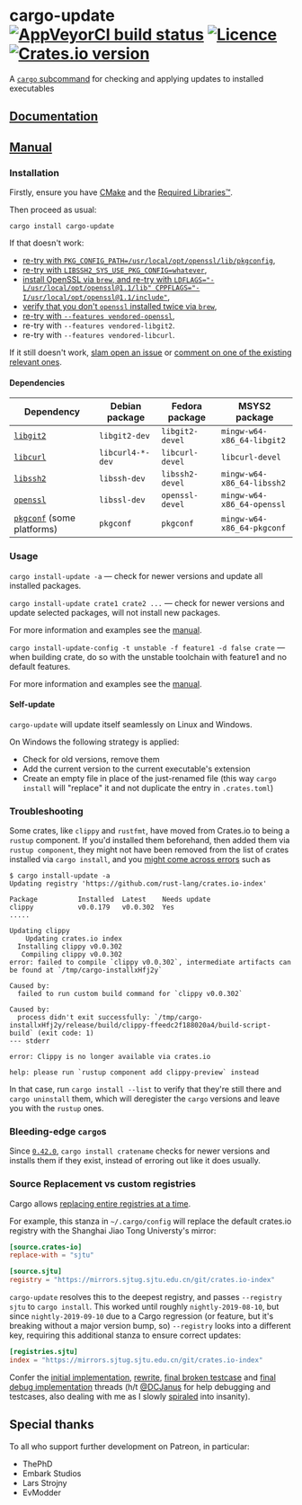 # cargo-update <!-- [![TravisCI build status](https://travis-ci.com/nabijaczleweli/cargo-update.svg?branch=master)](https://app.travis-ci.com/github/nabijaczleweli/cargo-update) [<img src="https://api.gitsponsors.com/api/badge/img?id=71928026" height="90">](https://api.gitsponsors.com/api/badge/link?p=OC2g4HLoCDmWRbuo9d4ZrZsiHtl1bAPU9Wb7Xgy2Kd/QiSlq+k9ZvsF6ZHa7KWfeIR5OwBIUxvDsJLpnEAJVvOVtA7jmKAGu+9yAnGDXjIzq2aqLCayg8/ObiGGn4kcXjttLAEuJFDF8YaiVPsYe/gA8krvxJGYHKZP9q9sZuAU=) --> [![AppVeyorCI build status](https://ci.appveyor.com/api/projects/status/cspjknvfow5gfro0/branch/master?svg=true)](https://ci.appveyor.com/project/nabijaczleweli/cargo-update/branch/master) [![Licence](https://img.shields.io/badge/license-MIT-blue.svg?style=flat)](LICENSE) [![Crates.io version](https://img.shields.io/crates/v/cargo-update)](https://crates.io/crates/cargo-update)
A [`cargo` subcommand](https://github.com/rust-lang/cargo/wiki/Third-party-cargo-subcommands) for checking and applying updates to installed executables

## [Documentation](https://rawcdn.githack.com/nabijaczleweli/cargo-update/doc/cargo_update/index.html)
## [Manual](https://rawcdn.githack.com/nabijaczleweli/cargo-update/man/cargo-install-update.1.html)

### Installation

Firstly, ensure you have [CMake](https://cmake.org) and the [Required Libraries™](#dependencies).

Then proceed as usual:

```shell
cargo install cargo-update
```

If that doesn't work:
 * [re-try with `PKG_CONFIG_PATH=/usr/local/opt/openssl/lib/pkgconfig`](https://github.com/rust-lang/git2-rs/issues/257),
 * [re-try with `LIBSSH2_SYS_USE_PKG_CONFIG=whatever`](https://github.com/nabijaczleweli/cargo-update/issues/129#issuecomment-599269219),
 * [install OpenSSL via `brew`, and re-try with `LDFLAGS="-L/usr/local/opt/openssl@1.1/lib" CPPFLAGS="-I/usr/local/opt/openssl@1.1/include"`](https://github.com/nabijaczleweli/cargo-update/issues/123),
 * [verify that you don't `openssl` installed twice via `brew`](https://github.com/nabijaczleweli/cargo-update/issues/121#issuecomment-570673813),
 * [re-try with `--features vendored-openssl`](https://docs.rs/openssl/0.10.30/openssl/#building),
 * re-try with `--features vendored-libgit2`.
 * re-try with `--features vendored-libcurl`.

If it still doesn't work, [slam open an issue](https://github.com/nabijaczleweli/cargo-update/issues) or [comment on one of the existing relevant ones](https://github.com/nabijaczleweli/cargo-update/issues?q=is%3Aissue+is%3Aopen+label%3Aexternal).

#### Dependencies

| Dependency                                       | Debian package   | Fedora package   | MSYS2 package                 |
|--------------------------------------------------|------------------|------------------|-------------------------------|
| [`libgit2`](https://libgit2.github.com)          | `libgit2-dev`    | `libgit2-devel`  | `mingw-w64-x86_64-libgit2`    |
| [`libcurl`](https://curl.se/libcurl/)            | `libcurl4-*-dev` | `libcurl-devel ` | `libcurl-devel`               |
| [`libssh2`](https://libssh2.org)                 | `libssh-dev`     | `libssh2-devel`  | `mingw-w64-x86_64-libssh2`    |
| [`openssl`](https://openssl.org)                 | `libssl-dev`     | `openssl-devel`  | `mingw-w64-x86_64-openssl`    |
| [`pkgconf`](http://pkgconf.org) (some platforms) | `pkgconf`        | `pkgconf`        | `mingw-w64-x86_64-pkgconf`    |

### Usage

`cargo install-update -a` — check for newer versions and update all installed packages.

`cargo install-update crate1 crate2 ...` — check for newer versions and update selected packages, will not install new packages.

For more information and examples see the [manual](https://rawcdn.githack.com/nabijaczleweli/cargo-update/man/cargo-install-update.1.html).

`cargo install-update-config -t unstable -f feature1 -d false crate` — when building crate, do so with the unstable toolchain with feature1 and no default features.

For more information and examples see the [manual](https://rawcdn.githack.com/nabijaczleweli/cargo-update/man/cargo-install-update-config.1.html).

#### Self-update

`cargo-update` will update itself seamlessly on Linux and Windows.

On Windows the following strategy is applied:
  * Check for old versions, remove them
  * Add the current version to the current executable's extension
  * Create an empty file in place of the just-renamed file (this way `cargo install` will "replace" it and not duplicate the entry in `.crates.toml`)

### Troubleshooting

Some crates, like `clippy` and `rustfmt`, have moved from Crates.io to being a `rustup` component.
If you'd installed them beforehand, then added them via `rustup component`, they might not have been removed from the list of crates installed via `cargo install`,
  and you [might come across errors](https://github.com/nabijaczleweli/cargo-update/issues/118) such as
```
$ cargo install-update -a
Updating registry 'https://github.com/rust-lang/crates.io-index'

Package          Installed  Latest    Needs update
clippy           v0.0.179   v0.0.302  Yes
.....

Updating clippy
    Updating crates.io index
  Installing clippy v0.0.302
   Compiling clippy v0.0.302
error: failed to compile `clippy v0.0.302`, intermediate artifacts can be found at `/tmp/cargo-installxHfj2y`

Caused by:
  failed to run custom build command for `clippy v0.0.302`

Caused by:
  process didn't exit successfully: `/tmp/cargo-installxHfj2y/release/build/clippy-ffeedc2f188020a4/build-script-build` (exit code: 1)
--- stderr

error: Clippy is no longer available via crates.io

help: please run `rustup component add clippy-preview` instead
```

In that case, run `cargo install --list` to verify that they're still there and `cargo uninstall` them,
  which will deregister the `cargo` versions and leave you with the `rustup` ones.

### Bleeding-edge `cargo`s

Since [`0.42.0`](https://github.com/rust-lang/cargo/commit/fb4415090f600bae51b0747bef2e7049070cd6ee),
  `cargo install cratename` checks for newer versions and installs them if they exist, instead of erroring out like it does usually.

### Source Replacement vs custom registries

Cargo allows [replacing entire registries at a time](https://doc.rust-lang.org/cargo/reference/source-replacement.html).

For example, this stanza in `~/.cargo/config` will replace the default crates.io registry with the Shanghai Jiao Tong Universty's mirror:
```toml
[source.crates-io]
replace-with = "sjtu"

[source.sjtu]
registry = "https://mirrors.sjtug.sjtu.edu.cn/git/crates.io-index"
```

`cargo-update` resolves this to the deepest registry, and passes `--registry sjtu` to `cargo install`.
This worked until roughly `nightly-2019-08-10`, but since `nightly-2019-09-10` due to a Cargo regression (or feature, but it's breaking without a major version bump, so)
`--registry` looks into a different key, requiring this additional stanza to ensure correct updates:
```toml
[registries.sjtu]
index = "https://mirrors.sjtug.sjtu.edu.cn/git/crates.io-index"
```

Confer the [initial implementation](https://github.com/nabijaczleweli/cargo-update/issues/107), [rewrite](https://github.com/nabijaczleweli/cargo-update/issues/128),
[final broken testcase](https://github.com/nabijaczleweli/cargo-update/issues/137) and
[final debug implementation](https://github.com/nabijaczleweli/cargo-update/pull/138) threads
(h/t [@DCJanus](https://github.com/DCjanus) for help debugging and testcases, also
 dealing with me as I slowly [spiraled](https://lfs.nabijaczleweli.xyz/0017-twitter-export#1288559898763157511) into insanity).

## Special thanks

To all who support further development on Patreon, in particular:

  * ThePhD
  * Embark Studios
  * Lars Strojny
  * EvModder
